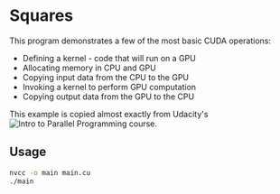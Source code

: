 # Squares

This program demonstrates a few of the most basic CUDA operations:

* Defining a kernel - code that will run on a GPU
* Allocating memory in CPU and GPU
* Copying input data from the CPU to the GPU
* Invoking a kernel to perform GPU computation
* Copying output data from the GPU to the CPU

This example is copied almost exactly from Udacity's
![Intro to Parallel Programming course.](https://eu.udacity.com/course/intro-to-parallel-programming--cs344)

## Usage

```bash
nvcc -o main main.cu
./main
```
